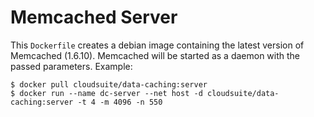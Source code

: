 # Memcached Server #

This `Dockerfile` creates a debian image containing the latest version of Memcached (1.6.10).
Memcached will be started as a daemon with the passed parameters.
Example:

    $ docker pull cloudsuite/data-caching:server
    $ docker run --name dc-server --net host -d cloudsuite/data-caching:server -t 4 -m 4096 -n 550
